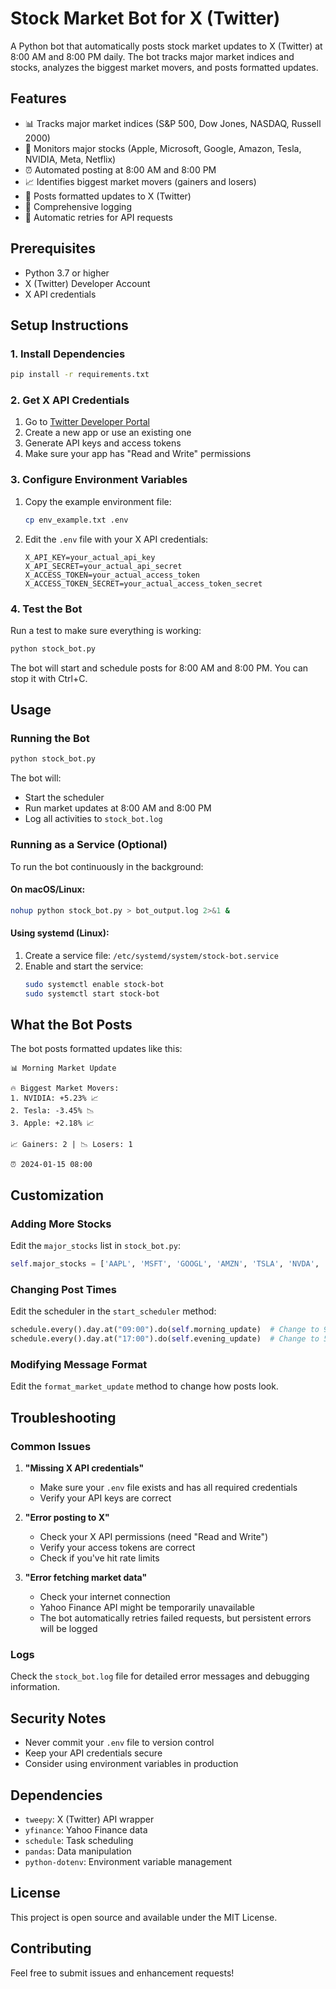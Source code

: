 # Stock Market Bot for X (Twitter)

A Python bot that automatically posts stock market updates to X (Twitter) at 8:00 AM and 8:00 PM daily. The bot tracks major market indices and stocks, analyzes the biggest market movers, and posts formatted updates.

## Features

- 📊 Tracks major market indices (S&P 500, Dow Jones, NASDAQ, Russell 2000)
- 🏢 Monitors major stocks (Apple, Microsoft, Google, Amazon, Tesla, NVIDIA, Meta, Netflix)
- ⏰ Automated posting at 8:00 AM and 8:00 PM
- 📈 Identifies biggest market movers (gainers and losers)
- 📱 Posts formatted updates to X (Twitter)
- 📝 Comprehensive logging
- 🔄 Automatic retries for API requests

## Prerequisites

- Python 3.7 or higher
- X (Twitter) Developer Account
- X API credentials

## Setup Instructions

### 1. Install Dependencies

```bash
pip install -r requirements.txt
```

### 2. Get X API Credentials

1. Go to [Twitter Developer Portal](https://developer.twitter.com/en/portal/dashboard)
2. Create a new app or use an existing one
3. Generate API keys and access tokens
4. Make sure your app has "Read and Write" permissions

### 3. Configure Environment Variables

1. Copy the example environment file:
   ```bash
   cp env_example.txt .env
   ```

2. Edit the `.env` file with your X API credentials:
   ```
   X_API_KEY=your_actual_api_key
   X_API_SECRET=your_actual_api_secret
   X_ACCESS_TOKEN=your_actual_access_token
   X_ACCESS_TOKEN_SECRET=your_actual_access_token_secret
   ```

### 4. Test the Bot

Run a test to make sure everything is working:

```bash
python stock_bot.py
```

The bot will start and schedule posts for 8:00 AM and 8:00 PM. You can stop it with Ctrl+C.

## Usage

### Running the Bot

```bash
python stock_bot.py
```

The bot will:
- Start the scheduler
- Run market updates at 8:00 AM and 8:00 PM
- Log all activities to `stock_bot.log`

### Running as a Service (Optional)

To run the bot continuously in the background:

#### On macOS/Linux:
```bash
nohup python stock_bot.py > bot_output.log 2>&1 &
```

#### Using systemd (Linux):
1. Create a service file: `/etc/systemd/system/stock-bot.service`
2. Enable and start the service:
   ```bash
   sudo systemctl enable stock-bot
   sudo systemctl start stock-bot
   ```

## What the Bot Posts

The bot posts formatted updates like this:

```
📊 Morning Market Update

🔥 Biggest Market Movers:
1. NVIDIA: +5.23% 📈
2. Tesla: -3.45% 📉
3. Apple: +2.18% 📈

📈 Gainers: 2 | 📉 Losers: 1

⏰ 2024-01-15 08:00
```

## Customization

### Adding More Stocks

Edit the `major_stocks` list in `stock_bot.py`:

```python
self.major_stocks = ['AAPL', 'MSFT', 'GOOGL', 'AMZN', 'TSLA', 'NVDA', 'META', 'NFLX', 'YOUR_STOCK']
```

### Changing Post Times

Edit the scheduler in the `start_scheduler` method:

```python
schedule.every().day.at("09:00").do(self.morning_update)  # Change to 9 AM
schedule.every().day.at("17:00").do(self.evening_update)  # Change to 5 PM
```

### Modifying Message Format

Edit the `format_market_update` method to change how posts look.

## Troubleshooting

### Common Issues

1. **"Missing X API credentials"**
   - Make sure your `.env` file exists and has all required credentials
   - Verify your API keys are correct

2. **"Error posting to X"**
   - Check your X API permissions (need "Read and Write")
   - Verify your access tokens are correct
   - Check if you've hit rate limits

3. **"Error fetching market data"**
   - Check your internet connection
   - Yahoo Finance API might be temporarily unavailable
   - The bot automatically retries failed requests, but persistent errors will be logged

### Logs

Check the `stock_bot.log` file for detailed error messages and debugging information.

## Security Notes

- Never commit your `.env` file to version control
- Keep your API credentials secure
- Consider using environment variables in production

## Dependencies

- `tweepy`: X (Twitter) API wrapper
- `yfinance`: Yahoo Finance data
- `schedule`: Task scheduling
- `pandas`: Data manipulation
- `python-dotenv`: Environment variable management

## License

This project is open source and available under the MIT License.

## Contributing

Feel free to submit issues and enhancement requests! 
